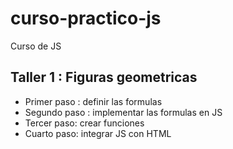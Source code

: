 # curso-practico-js
Curso de JS
## Taller 1 : Figuras geometricas

- Primer paso : definir las formulas
- Segundo paso : implementar las formulas en JS
- Tercer paso: crear funciones
- Cuarto paso: integrar JS con HTML